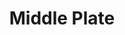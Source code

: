 ---
layout: default
title: Middle Plate
parent: Assembly Guide
grand_parent: Botlab
nav_order: 2
last_modified_at: 2024-09-03 14:37:48 -0500
---
